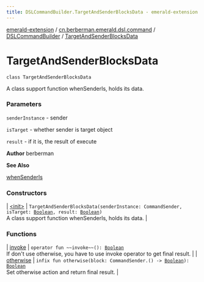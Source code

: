 ```yaml
---
title: DSLCommandBuilder.TargetAndSenderBlocksData - emerald-extension
---
```


[emerald-extension](../../../index.html) / [cn.berberman.emerald.dsl.command](../../index.html) / [DSLCommandBuilder](../index.html) / [TargetAndSenderBlocksData](.)

# TargetAndSenderBlocksData

`class TargetAndSenderBlocksData`

A class support function whenSenderIs, holds its data.

### Parameters

`senderInstance` - sender

`isTarget` - whether sender is target object

`result` - if it is, the result of execute

**Author**
berberman

**See Also**

[whenSenderIs](../when-sender-is.html)

### Constructors

| [&lt;init&gt;](-init-.html) | `TargetAndSenderBlocksData(senderInstance: CommandSender, isTarget: `[`Boolean`](https://kotlinlang.org/api/latest/jvm/stdlib/kotlin/-boolean/index.html)`, result: `[`Boolean`](https://kotlinlang.org/api/latest/jvm/stdlib/kotlin/-boolean/index.html)`)`<br>A class support function whenSenderIs, holds its data. |

### Functions

| [invoke](invoke.html) | `operator fun ~~invoke~~(): `[`Boolean`](https://kotlinlang.org/api/latest/jvm/stdlib/kotlin/-boolean/index.html)<br>If don't use otherwise, you have to use invoke operator to get final result. |
| [otherwise](otherwise.html) | `infix fun otherwise(block: CommandSender.() -> `[`Boolean`](https://kotlinlang.org/api/latest/jvm/stdlib/kotlin/-boolean/index.html)`): `[`Boolean`](https://kotlinlang.org/api/latest/jvm/stdlib/kotlin/-boolean/index.html)<br>Set otherwise action and return final result. |

